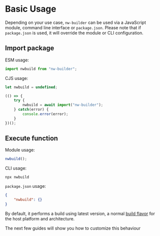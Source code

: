 # Basic Usage

Depending on your use case, `nw-builder` can be used via a JavaScript module, command line interface or `package.json`. Please note that if `package.json` is used, it will override the module or CLI configuration.

## Import package

ESM usage:

```javascript
import nwbuild from "nw-builder";
```

CJS usage:

```javascript
let nwbuild = undefined;

(() => {
    try {
        nwbuild = await import("nw-builder");
    } catch(error) {
        console.error(error);
    }
})();
```

## Execute function

Module usage:

```javascript
nwbuild();
```

CLI usage:

```shell
npx nwbuild
```

`package.json` usage:

```json
{
    "nwbuild": {}
}
```

By default, it performs a build using latest version, a normal [build flavor](https://nwjs.readthedocs.io/en/latest/For%20Users/Advanced/Build%20Flavors/) for the host platform and architecture.

The next few guides will show you how to customize this behaviour